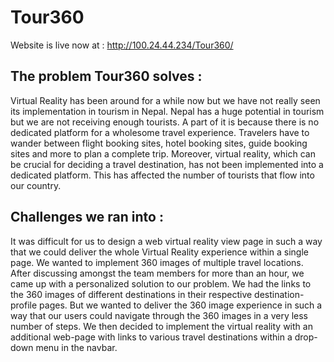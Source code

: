 # Tour360


Website is live now at : http://100.24.44.234/Tour360/



## The problem Tour360 solves :

Virtual Reality has been around for a while now but we have not really seen its implementation in tourism in Nepal. Nepal has a huge potential in tourism but we are not receiving enough tourists. A part of it is because there is no dedicated platform for a wholesome travel experience. Travelers have to wander between flight booking sites, hotel booking sites, guide booking sites and more to plan a complete trip. Moreover, virtual reality, which can be crucial for deciding a travel destination, has not been implemented into a dedicated platform. This has affected the number of tourists that flow into our country.

## Challenges we ran into :

It was difficult for us to design a web virtual reality view page in such a way that we could deliver the whole Virtual Reality experience within a single page. We wanted to implement 360 images of multiple travel locations. After discussing amongst the team members for more than an hour, we came up with a personalized solution to our problem. We had the links to the 360 images of different destinations in their respective destination-profile pages. But we wanted to deliver the 360 image experience in such a way that our users could navigate through the 360 images in a very less number of steps. We then decided to implement the virtual reality with an additional web-page with links to various travel destinations within a drop-down menu in the navbar.